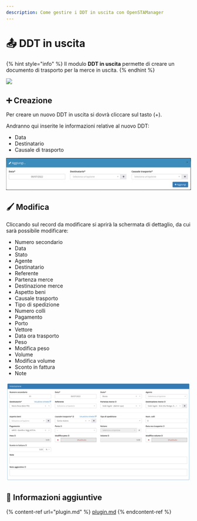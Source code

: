 ```yaml
---
description: Come gestire i DDT in uscita con OpenSTAManager
---
```


# 📤 DDT in uscita

{% hint style="info" %}
Il modulo **DDT in uscita** permette di creare un documento di trasporto per la merce in uscita.
{% endhint %}

![](https://firebasestorage.googleapis.com/v0/b/gitbook-x-prod.appspot.com/o/spaces%2F-LZJeLg23eVDvrCv74U7-887967055%2Fuploads%2FPR8kBVxLgSmrfSjVdM2k%2Ffile.png?alt=media)

## ➕ Creazione

Per creare un nuovo DDT in uscita si dovrà cliccare sul tasto (+).

Andranno qui inserite le informazioni relative al nuovo DDT:

* Data
* Destinatario
* Causale di trasporto

![](<../../../../.gitbook/assets/image (658).png>)

## 🖌️ Modifica

Cliccando sul record da modificare si aprirà la schermata di dettaglio, da cui sarà possibile modificare:

* Numero secondario
* Data
* Stato
* Agente
* Destinatario
* Referente
* Partenza merce
* Destinazione merce
* Aspetto beni
* Causale trasporto
* Tipo di spedizione
* Numero colli
* Pagamento
* Porto
* Vettore
* Data ora trasporto
* Peso
* Modifica peso
* Volume
* Modifica volume
* Sconto in fattura
* Note

![](../../../../.gitbook/assets/image.png)

## 🔽 Informazioni aggiuntive

{% content-ref url="plugin.md" %}
[plugin.md](plugin.md)
{% endcontent-ref %}
